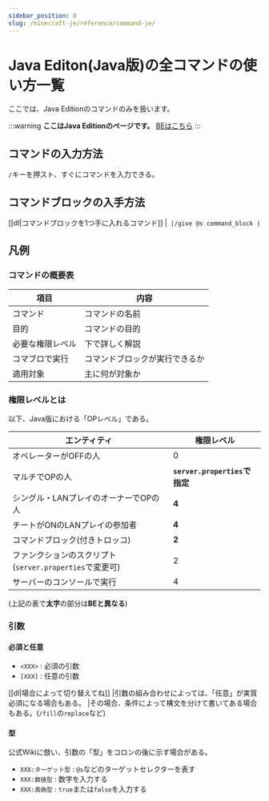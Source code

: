 ```yaml
---
sidebar_position: 0
slug: /minecraft-je/reference/command-je/
---
```


# Java Editon(Java版)の全コマンドの使い方一覧

ここでは、Java Editionのコマンドのみを扱います。

:::warning
**ここはJava Editionのページです。**
[BEはこちら](/docs/minecraft/reference/command-bedrock/)
:::

## コマンドの入力方法

`/`キーを押スト、すぐにコマンドを入力できる。

## コマンドブロックの入手方法

[[dl|コマンドブロックを1つ手に入れるコマンド]]
|```
|/give @s command_block
|```

## 凡例

### コマンドの概要表

|項目|内容|
|---|---|
|コマンド|コマンドの名前|
|目的|コマンドの目的|
|必要な権限レベル|下で詳しく解説|
|コマブロで実行|コマンドブロックが実行できるか|
|適用対象|主に何が対象か|

### 権限レベルとは

以下、Java版における「OPレベル」である。

|エンティティ|権限レベル|
|---|---|
|オペレーターがOFFの人|0|
|マルチでOPの人|**`server.properties`で指定**|
|シングル・LANプレイのオーナーでOPの人|**4**|
|チートがONのLANプレイの参加者|**4**|
|コマンドブロック(付きトロッコ)|**2**|
|ファンクションのスクリプト(`server.properties`で変更可)|2|
|サーバーのコンソールで実行|4|

(上記の表で**太字**の部分は**BEと異なる**)

### 引数

#### 必須と任意

- `<XXX>` : 必須の引数
- `[XXX]` : 任意の引数

[[dl|場合によって切り替えてね]]
|引数の組み合わせによっては、「任意」が実質必須になる場合もある。
|その場合、条件によって構文を分けて書いてある場合もある。(`/fill`の`replace`など)

#### 型

公式Wikiに倣い、引数の「型」をコロンの後に示す場合がある。

- `XXX:ターゲット型` : `@s`などのターゲットセレクターを表す
- `XXX:数値型` : 数字を入力する
- `XXX:真偽型` : `true`または`false`を入力する
